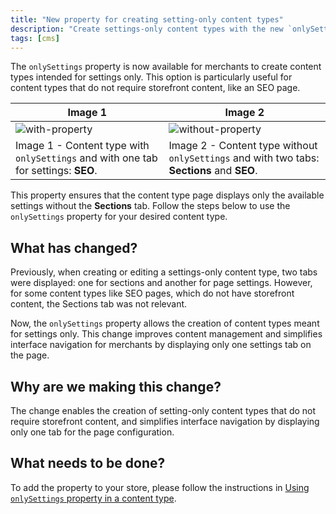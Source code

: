 ```yaml
---
title: "New property for creating setting-only content types"
description: "Create settings-only content types with the new `onlySettings` property, ideal for non-storefront content like SEO pages."
tags: [cms]
---
```


The `onlySettings` property is now available for merchants to create content types intended for settings only. ​​This option is particularly useful for content types that do not require storefront content, like an SEO page.

| Image 1  | Image 2  |  
|---|---|
| ![with-property](https://user-images.githubusercontent.com/67270558/227936062-02e15860-c6d6-4525-9eed-19c37abfd626.png)  | ![without-property](https://user-images.githubusercontent.com/67270558/227936232-fa8dfab7-2f01-42d1-9f68-b2ab8623a3af.png)  | 
| Image 1 - Content type with `onlySettings` and with one tab for settings: **SEO**. | Image 2 - Content type without `onlySettings` and with two tabs: **Sections** and **SEO**. | 

This property ensures that the content type page displays only the available settings without the **Sections** tab. Follow the steps below to use the `onlySettings` property for your desired content type.

## What has changed?

Previously, when creating or editing a settings-only content type, two tabs were displayed: one for sections and another for page settings. However, for some content types like SEO pages, which do not have storefront content, the Sections tab was not relevant.

Now, the `onlySettings` property allows the creation of content types meant for settings only. This change improves content management and simplifies interface navigation for merchants by displaying only one settings tab on the page.

## Why are we making this change?
The change enables the creation of setting-only content types that do not require storefront content, and simplifies interface navigation by displaying only one tab for the page configuration.

## What needs to be done?
To add the property to your store, please follow the instructions in [Using `onlySettings` property in a content type](https://v1.faststore.dev/how-to-guides/cms/vtex-headless-cms/Using%20onlySettings%20property%20in%20a%20content%20type).
